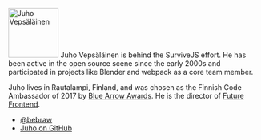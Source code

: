 <p>
<img src='https://www.gravatar.com/avatar/b26ec3c2769168c2cbc64cc3df9cdd9c?s=200' alt='Juho Vepsäläinen' class='author-photo' width='100' height='100' />
Juho Vepsäläinen is behind the SurviveJS effort. He has been active in the open source scene since the early 2000s and participated in projects like Blender and webpack as a core team member.
</p>

Juho lives in Rautalampi, Finland, and was chosen as the Finnish Code Ambassador of 2017 by [Blue Arrow Awards](https://www.bluearrowawards.com/). He is the director of [Future Frontend](https://futurefrontend.com).

* [@bebraw](https://twitter.com/bebraw)
* [Juho on GitHub](https://github.com/bebraw)
